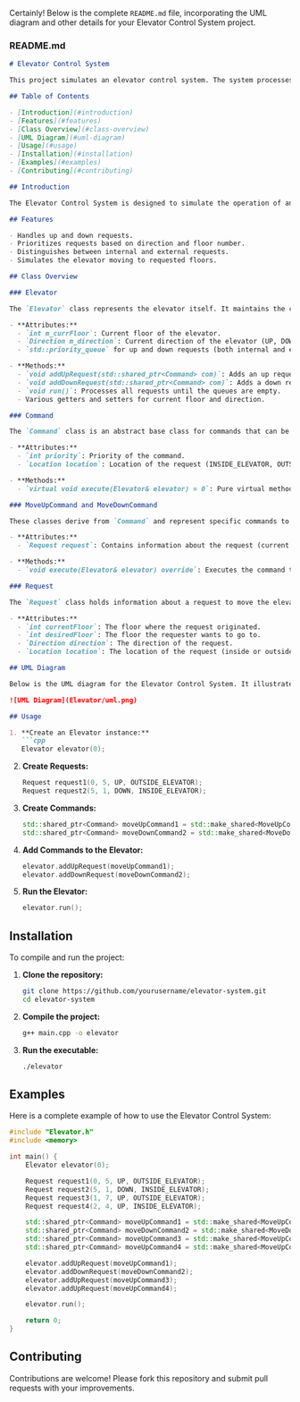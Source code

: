 Certainly! Below is the complete `README.md` file, incorporating the UML diagram and other details for your Elevator Control System project.

### README.md

```markdown
# Elevator Control System

This project simulates an elevator control system. The system processes requests to move the elevator up or down, handling both internal and external requests.

## Table of Contents

- [Introduction](#introduction)
- [Features](#features)
- [Class Overview](#class-overview)
- [UML Diagram](#uml-diagram)
- [Usage](#usage)
- [Installation](#installation)
- [Examples](#examples)
- [Contributing](#contributing)

## Introduction

The Elevator Control System is designed to simulate the operation of an elevator, processing requests from both inside and outside the elevator. It prioritizes requests based on direction and floor number, ensuring efficient operation.

## Features

- Handles up and down requests.
- Prioritizes requests based on direction and floor number.
- Distinguishes between internal and external requests.
- Simulates the elevator moving to requested floors.

## Class Overview

### Elevator

The `Elevator` class represents the elevator itself. It maintains the current floor, direction, and queues for up and down requests.

- **Attributes:**
  - `int m_currFloor`: Current floor of the elevator.
  - `Direction m_direction`: Current direction of the elevator (UP, DOWN, IDLE).
  - `std::priority_queue` for up and down requests (both internal and external).

- **Methods:**
  - `void addUpRequest(std::shared_ptr<Command> com)`: Adds an up request to the appropriate queue.
  - `void addDownRequest(std::shared_ptr<Command> com)`: Adds a down request to the appropriate queue.
  - `void run()`: Processes all requests until the queues are empty.
  - Various getters and setters for current floor and direction.

### Command

The `Command` class is an abstract base class for commands that can be executed by the elevator.

- **Attributes:**
  - `int priority`: Priority of the command.
  - `Location location`: Location of the request (INSIDE_ELEVATOR, OUTSIDE_ELEVATOR).

- **Methods:**
  - `virtual void execute(Elevator& elevator) = 0`: Pure virtual method to execute the command.

### MoveUpCommand and MoveDownCommand

These classes derive from `Command` and represent specific commands to move the elevator up or down.

- **Attributes:**
  - `Request request`: Contains information about the request (current floor, desired floor, direction, location).

- **Methods:**
  - `void execute(Elevator& elevator) override`: Executes the command to move the elevator.

### Request

The `Request` class holds information about a request to move the elevator.

- **Attributes:**
  - `int currentFloor`: The floor where the request originated.
  - `int desiredFloor`: The floor the requester wants to go to.
  - `Direction direction`: The direction of the request.
  - `Location location`: The location of the request (inside or outside the elevator).

## UML Diagram

Below is the UML diagram for the Elevator Control System. It illustrates the relationships between the various classes and their interactions:

![UML Diagram](Elevator/uml.png)

## Usage

1. **Create an Elevator instance:**
   ```cpp
   Elevator elevator(0);
   ```

2. **Create Requests:**
   ```cpp
   Request request1(0, 5, UP, OUTSIDE_ELEVATOR);
   Request request2(5, 1, DOWN, INSIDE_ELEVATOR);
   ```

3. **Create Commands:**
   ```cpp
   std::shared_ptr<Command> moveUpCommand1 = std::make_shared<MoveUpCommand>(request1);
   std::shared_ptr<Command> moveDownCommand2 = std::make_shared<MoveDownCommand>(request2);
   ```

4. **Add Commands to the Elevator:**
   ```cpp
   elevator.addUpRequest(moveUpCommand1);
   elevator.addDownRequest(moveDownCommand2);
   ```

5. **Run the Elevator:**
   ```cpp
   elevator.run();
   ```

## Installation

To compile and run the project:

1. **Clone the repository:**
   ```sh
   git clone https://github.com/yourusername/elevator-system.git
   cd elevator-system
   ```

2. **Compile the project:**
   ```sh
   g++ main.cpp -o elevator
   ```

3. **Run the executable:**
   ```sh
   ./elevator
   ```

## Examples

Here is a complete example of how to use the Elevator Control System:

```cpp
#include "Elevator.h"
#include <memory>

int main() {
    Elevator elevator(0);

    Request request1(0, 5, UP, OUTSIDE_ELEVATOR);
    Request request2(5, 1, DOWN, INSIDE_ELEVATOR);
    Request request3(1, 7, UP, OUTSIDE_ELEVATOR);
    Request request4(2, 4, UP, INSIDE_ELEVATOR);

    std::shared_ptr<Command> moveUpCommand1 = std::make_shared<MoveUpCommand>(request1);
    std::shared_ptr<Command> moveDownCommand2 = std::make_shared<MoveDownCommand>(request2);
    std::shared_ptr<Command> moveUpCommand3 = std::make_shared<MoveUpCommand>(request3);
    std::shared_ptr<Command> moveUpCommand4 = std::make_shared<MoveUpCommand>(request4);

    elevator.addUpRequest(moveUpCommand1);
    elevator.addDownRequest(moveDownCommand2);
    elevator.addUpRequest(moveUpCommand3);
    elevator.addUpRequest(moveUpCommand4);

    elevator.run();

    return 0;
}
```

## Contributing

Contributions are welcome! Please fork this repository and submit pull requests with your improvements.
```